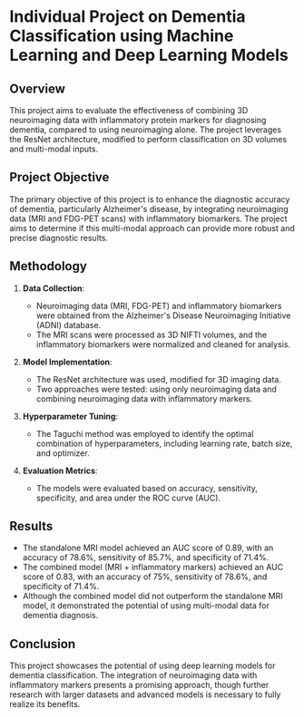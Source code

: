 
# Individual Project on Dementia Classification using Machine Learning and Deep Learning Models

## Overview

This project aims to evaluate the effectiveness of combining 3D neuroimaging data with inflammatory protein markers for diagnosing dementia, compared to using neuroimaging alone. The project leverages the ResNet architecture, modified to perform classification on 3D volumes and multi-modal inputs.

## Project Objective

The primary objective of this project is to enhance the diagnostic accuracy of dementia, particularly Alzheimer's disease, by integrating neuroimaging data (MRI and FDG-PET scans) with inflammatory biomarkers. The project aims to determine if this multi-modal approach can provide more robust and precise diagnostic results.

## Methodology

1. **Data Collection**:
   - Neuroimaging data (MRI, FDG-PET) and inflammatory biomarkers were obtained from the Alzheimer's Disease Neuroimaging Initiative (ADNI) database.
   - The MRI scans were processed as 3D NIFTI volumes, and the inflammatory biomarkers were normalized and cleaned for analysis.

2. **Model Implementation**:
   - The ResNet architecture was used, modified for 3D imaging data.
   - Two approaches were tested: using only neuroimaging data and combining neuroimaging data with inflammatory markers.

3. **Hyperparameter Tuning**:
   - The Taguchi method was employed to identify the optimal combination of hyperparameters, including learning rate, batch size, and optimizer.

4. **Evaluation Metrics**:
   - The models were evaluated based on accuracy, sensitivity, specificity, and area under the ROC curve (AUC).

## Results

- The standalone MRI model achieved an AUC score of 0.89, with an accuracy of 78.6%, sensitivity of 85.7%, and specificity of 71.4%.
- The combined model (MRI + inflammatory markers) achieved an AUC score of 0.83, with an accuracy of 75%, sensitivity of 78.6%, and specificity of 71.4%.
- Although the combined model did not outperform the standalone MRI model, it demonstrated the potential of using multi-modal data for dementia diagnosis.

## Conclusion

This project showcases the potential of using deep learning models for dementia classification. The integration of neuroimaging data with inflammatory markers presents a promising approach, though further research with larger datasets and advanced models is necessary to fully realize its benefits.

